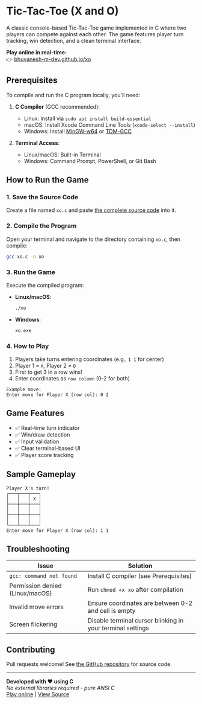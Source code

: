# Tic-Tac-Toe (X and O)  

A classic console-based Tic-Tac-Toe game implemented in C where two players can compete against each other. The game features player turn tracking, win detection, and a clean terminal interface.

**Play online in real-time:**  
👉 [bhuvanesh-m-dev.github.io/xo](https://bhuvanesh-m-dev.github.io/xo)

## Prerequisites

To compile and run the C program locally, you'll need:

1. **C Compiler** (GCC recommended):
   - Linux: Install via `sudo apt install build-essential`
   - macOS: Install Xcode Command Line Tools (`xcode-select --install`)
   - Windows: Install [MinGW-w64](https://www.mingw-w64.org/) or [TDM-GCC](https://jmeubank.github.io/tdm-gcc/)

2. **Terminal Access**:
   - Linux/macOS: Built-in Terminal
   - Windows: Command Prompt, PowerShell, or Git Bash

## How to Run the Game

### 1. Save the Source Code
Create a file named `xo.c` and paste [the complete source code](https://bhuvanesh-m-dev.github.io/xo/xo.c) into it.

### 2. Compile the Program
Open your terminal and navigate to the directory containing `xo.c`, then compile:

```bash
gcc xo.c -o xo
```

### 3. Run the Game
Execute the compiled program:

- **Linux/macOS**:
  ```bash
  ./xo
  ```

- **Windows**:
  ```cmd
  xo.exe
  ```

### 4. How to Play
1. Players take turns entering coordinates (e.g., `1 1` for center)
2. Player 1 = `X`, Player 2 = `O`
3. First to get 3 in a row wins!
4. Enter coordinates as `row column` (0-2 for both)

```
Example move: 
Enter move for Player X (row col): 0 2
```

## Game Features
- ✅ Real-time turn indicator
- ✅ Win/draw detection
- ✅ Input validation
- ✅ Clear terminal-based UI
- ✅ Player score tracking

## Sample Gameplay
```
Player X's turn!
┌───┬───┬───┐
│   │   │ X │
├───┼───┼───┤
│   │   │   │
├───┼───┼───┤
│   │   │   │
└───┴───┴───┘
Enter move for Player X (row col): 1 1
```

## Troubleshooting
| Issue | Solution |
|-------|----------|
| `gcc: command not found` | Install C compiler (see Prerequisites) |
| Permission denied (Linux/macOS) | Run `chmod +x xo` after compilation |
| Invalid move errors | Ensure coordinates are between 0-2 and cell is empty |
| Screen flickering | Disable terminal cursor blinking in your terminal settings |

## Contributing
Pull requests welcome! See [the GitHub repository](https://github.com/bhuvanesh-m-dev/xo) for source code.

---

**Developed with ❤️ using C**  
*No external libraries required - pure ANSI C*  
[Play online](https://bhuvanesh-m-dev.github.io/xo) | [View Source](https://github.com/bhuvanesh-m-dev/xo)
